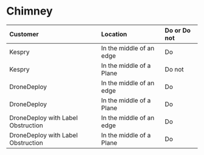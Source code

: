 # Chimney

| Customer | Location | Do or Do not |
| :--- | :--- | :--- |
| Kespry | In the middle of an edge | Do |
| Kespry | In the middle of a Plane | Do not |
| DroneDeploy | In the middle of an edge | Do |
| DroneDeploy | In the middle of a Plane | Do |
| DroneDeploy with Label Obstruction | In the middle of an edge | Do |
| DroneDeploy with Label Obstruction | In the middle of a Plane | Do |

